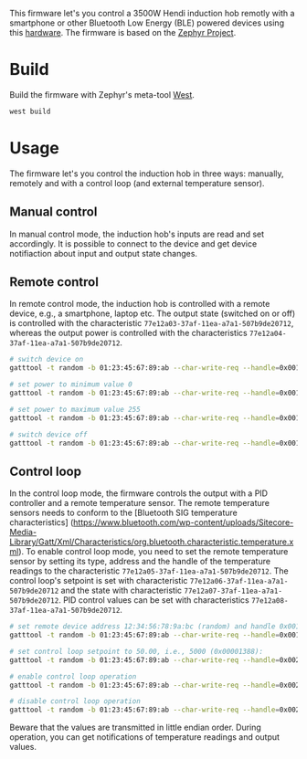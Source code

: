 This firmware let's you control a 3500W Hendi induction hob remotly with a smartphone or other Bluetooth Low Energy (BLE) powered devices using this [hardware](https://github.com/ChristianHirsch/cooker-swarm-node-hardware). The firmware is based on the [Zephyr Project](https://www.zephyrproject.org/).

# Build

Build the firmware with Zephyr's meta-tool [West](https://docs.zephyrproject.org/latest/guides/west/index.html).
 
```bash
west build
```

# Usage

The firmware let's you control the induction hob in three ways: manually, remotely and with a control loop (and external temperature sensor).

## Manual control

In manual control mode, the induction hob's inputs are read and set accordingly. It is possible to connect to the device and get device notifiaction about input and output state changes.

## Remote control

In remote control mode, the induction hob is controlled with a remote device, e.g., a smartphone, laptop etc. The output state (switched on or off) is controlled with the characteristic `77e12a03-37af-11ea-a7a1-507b9de20712`, whereas the output power is controlled with the characteristics `77e12a04-37af-11ea-a7a1-507b9de20712`.

```bash
# switch device on
gatttool -t random -b 01:23:45:67:89:ab --char-write-req --handle=0x0018 --value=01

# set power to minimum value 0
gatttool -t random -b 01:23:45:67:89:ab --char-write-req --handle=0x001b --value=00

# set power to maximum value 255
gatttool -t random -b 01:23:45:67:89:ab --char-write-req --handle=0x001b --value=ff

# switch device off
gatttool -t random -b 01:23:45:67:89:ab --char-write-req --handle=0x0018 --value=00
```

## Control loop

In the control loop mode, the firmware controls the output with a PID controller and a remote temperature sensor.
The remote temperature sensors needs to conform to the [Bluetooth SIG temperature characteristics] (https://www.bluetooth.com/wp-content/uploads/Sitecore-Media-Library/Gatt/Xml/Characteristics/org.bluetooth.characteristic.temperature.xml).
To enable control loop mode, you need to set the remote temperature sensor by setting its type, address and the handle of the temperature readings to the characteristic `77e12a05-37af-11ea-a7a1-507b9de20712`. The control loop's setpoint is set with characteristic `77e12a06-37af-11ea-a7a1-507b9de20712` and the state with characteristic `77e12a07-37af-11ea-a7a1-507b9de20712`. PID control values can be set with characteristics `77e12a08-37af-11ea-a7a1-507b9de20712`.

```bash
# set remote device address 12:34:56:78:9a:bc (random) and handle 0x0016:
gatttool -t random -b 01:23:45:67:89:ab --char-write-req --handle=0x001e --value=01bc9a785634121600

# set control loop setpoint to 50.00, i.e., 5000 (0x00001388):
gatttool -t random -b 01:23:45:67:89:ab --char-write-req --handle=0x0024 --value=88130000

# enable control loop operation
gatttool -t random -b 01:23:45:67:89:ab --char-write-req --handle=0x0021 --value=01

# disable control loop operation
gatttool -t random -b 01:23:45:67:89:ab --char-write-req --handle=0x0021 --value=00
```

Beware that the values are transmitted in little endian order.
During operation, you can get notifications of temperature readings and output values.